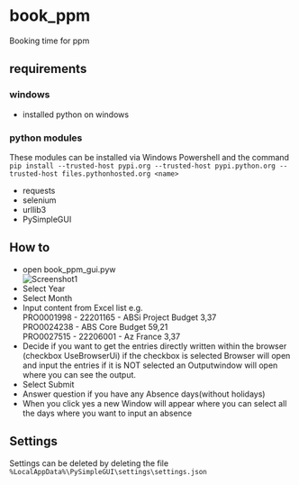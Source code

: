 # book_ppm
Booking time for ppm

## requirements
### windows
- installed python on windows
### python modules
These modules can be installed via Windows Powershell and the command `pip install --trusted-host pypi.org --trusted-host pypi.python.org --trusted-host files.pythonhosted.org <name>`
- requests
- selenium
- urllib3
- PySimpleGUI

## How to
- open book_ppm_gui.pyw  
![Screenshot1](https://github.com/x3n0r/book_ppm/assets/33955757/06dbd3c0-6792-45eb-8681-53a0f05abeba)
- Select Year
- Select Month
- Input content from Excel list e.g.  
PRO0001998 - 22201165 - ABSi Project Budget	 3,37   
PRO0024238 - ABS Core Budget	 59,21   
PRO0027515 - 22206001 - Az France	 3,37  
- Decide if you want to get the entries directly written within the browser (checkbox UseBrowserUi)
    if the checkbox is selected Browser will open and input the entries
    if it is NOT selected an Outputwindow will open where you can see the output.
- Select Submit
- Answer question if you have any Absence days(without holidays)
- When you click yes a new Window will appear where you can select all the days where you want to input an absence


## Settings
Settings can be deleted by deleting the file `%LocalAppData%\PySimpleGUI\settings\settings.json`
